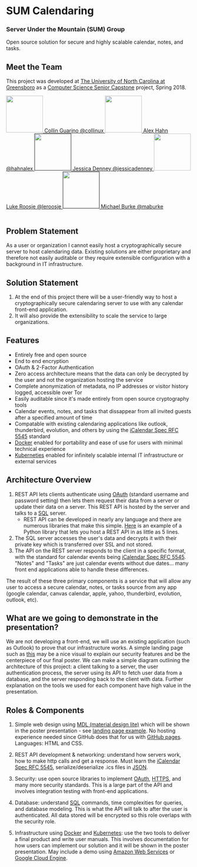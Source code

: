 # SUM Calendaring
### Server Under the Mountain (SUM) Group
Open source solution for secure and highly scalable calendar, notes, and tasks.

## Meet the Team
This project was developed at [The University of North Carolina at Greensboro](https://www.uncg.edu/) as a [Computer Science Senior Capstone](https://www.uncg.edu/cmp/) project, Spring 2018.
<table style="width:100%">
  <tr>
    <a href="https://www.linkedin.com/in/collinguarino/"><img src="https://avatars3.githubusercontent.com/u/3580553?s=460&v=4" width="100"> Collin Guarino @collinux </a>
  </tr>
  <tr>
    <a href="https://www.linkedin.com/in/hahnalex/"><img src="https://avatars2.githubusercontent.com/u/7029850?s=400&v=4" width="100"> Alex Hahn @hahnalex </a>
  </tr>
  <tr>
     <a href=""><img src="https://avatars2.githubusercontent.com/u/15807171?s=400&v=4" width="100"> Jessica Denney @jessicadenney </a>
  <tr>
  <tr>
     <a href="https://www.linkedin.com/in/luke-roosje-4199a713a/"><img src="https://avatars0.githubusercontent.com/u/17089635?s=400&v=4" width="100"> Luke Roosje @leroosje </a>
  <tr>
  <tr>
     <a href=""><img src="https://avatars1.githubusercontent.com/u/18103250?s=460&v=4" width="100"> Michael Burke @maburke </a>
  <tr>
</table>
 

## Problem Statement
As a user or organization I cannot easily host a cryptographically secure server to host calendaring data. Existing solutions
are either proprietary and therefore not easily auditable or they require extensible configuration with a background in IT infrastructure.

## Solution Statement
1. At the end of this project there will be a user-friendly way to host a cryptographically secure calendaring server to use with any calendar front-end application. 
2. It will also provide the extensibility to scale the service to large organizations.

## Features
 * Entirely free and open source
 * End to end encryption
 * OAuth & 2-Factor Authentication
 * Zero access architecture means that the data can only be decrypted by the user and not the organization hosting the service
 * Complete anonymization of metadata, no IP addresses or visitor history logged, accessible over Tor
 * Easily auditable since it's made entirely from open source cryptography tools
 * Calendar events, notes, and tasks that dissappear from all invited guests after a specified amount of time
 * Compatable with existing calendaring applications like outlook, thunderbird, evolution, and others by using the [iCalendar Spec RFC 5545](https://en.wikipedia.org/wiki/ICalendar) standard
 * [Docker](https://www.docker.com/what-docker) enabled for portability and ease of use for users with minimal technical experience
 * [Kuberneties](https://kubernetes.io/docs/concepts/overview/what-is-kubernetes/) enabled for infinitely scalable internal IT infrastructure or external services

## Architecture Overview
1. REST API lets clients authenticate using [OAuth](https://oauth.net/2/) (standard username and password setting) then lets them request their data from a server or update their data on a server. This REST API is hosted by the server and talks to a [SQL](https://en.wikipedia.org/wiki/SQL) server.
    * REST API can be developed in nearly any language and there are numerous libraries that make this simple. [Here](http://cherrypy.org/) is an example of a Python library that lets you host a REST API in as little as 5 lines.
2. The SQL server accesses the user's data and decrypts it with their private key which is transferred over SSL and not stored.
3. The API on the REST server responds to the client in a specific format, with the standard for calendar events being [iCalendar Spec RFC 5545](https://en.wikipedia.org/wiki/ICalendar). "Notes" and "Tasks" are just calendar events without due dates... many front end applications able to handle these differences.

The result of these three primary components is a service that will allow any user to access a secure calendar, notes, or tasks source from any app (google calendar, canvas calendar, apple, yahoo, thunderbird, evolution, outlook, etc). 

## What are we going to demonstrate in the presentation?
We are not developing a front-end, we will use an existing application (such as Outlook) to prove that our infrastructure works. A simple landing page such as [this](https://protonmail.com/) may be a nice visual to explain our security features and be the centerpiece of our final poster. We can make a simple diagram outlining the architecture of this project: a client talking to a server, the user authentication process, the server using its API to fetch user data from a database, and the server responding back to the client with data. Further explanation on the tools we used for each component have high value in the presentation.

## Roles & Components 
1. Simple web design using [MDL (material design lite)](https://mdl.io) which will be shown in the poster presentation - see [landing page example](https://protonmail.com/). No hosting experience needed since GitHub does that for us with [GitHub pages](https://pages.github.com). Languages: HTML and CSS.

2. REST API development & networking: understand how servers work, how to make http calls and get a response. Must learn the [iCalendar Spec RFC 5545](https://en.wikipedia.org/wiki/ICalendar), serialize/deserialize .ics files in [JSON](https://www.w3schools.com/js/js_json_intro.asp).

3. Security: use open source libraries to implement [OAuth](https://oauth.net/2/), [HTTPS](https://en.wikipedia.org/wiki/HTTPS), and many more security standards. This is a large part of the API and involves integration testing with front-end applications.
    
4. Database: understand [SQL](https://www.w3schools.com/sql/) commands, time complexities for queries, and database modeling. This is what the API will talk to after the user is authenticated. All data stored will be encrypted so this role overlaps with the security role.

5. Infrastructure using [Docker](https://www.docker.com/what-docker) and [Kubernetes](https://kubernetes.io/docs/concepts/overview/what-is-kubernetes/): use the two tools to deliver a final product and write user manuals. This involves documentation for how users can implement our solution and it will be shown in the poster presentation. May include a demo using [Amazon Web Services](https://aws.amazon.com/) or [Google Cloud Engine](https://cloud.google.com/compute/).
